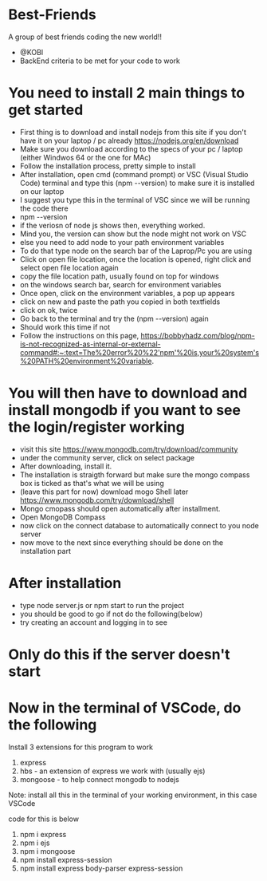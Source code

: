 # Best-Friends
A group of best friends coding the new world!!

- @KOBI
- BackEnd criteria to be met for your code to work 

# You need to install 2 main things to get started

- First thing is to download and install nodejs from this site if you don't have it on your laptop / pc already 
https://nodejs.org/en/download 
- Make sure you download according to the specs of your pc / laptop (either Windwos 64 or the one for MAc)
- Follow the installation process, pretty simple to install
- After installation, open cmd (command prompt) or VSC (Visual Studio Code) terminal and type this (npm --version) to make sure it is installed on our laptop
- I suggest you type this in the terminal of VSC since we will be running the code there 
 - npm --version
- if the veriosn of node js shows then, everything worked. 
- Mind you, the version can show but the node might not work on VSC 
- else you need to add node to your path environment variables 
- To do that type node on the search bar of the Laprop/Pc you are using
- Click on open file location, once the location is opened, right click and select open file location again 
- copy the file location path, usually found on top for windows 
- on the windows search bar, search for environment variables 
- Once open, click on the environment variables, a pop up appears 
- click on new and paste the path you copied in both textfields 
- click on ok, twice 
- Go back to the terminal and try the (npm --version) again 
- Should work this time if not 
- Follow the instructions on this page, https://bobbyhadz.com/blog/npm-is-not-recognized-as-internal-or-external-command#:~:text=The%20error%20%22'npm'%20is,your%20system's%20PATH%20environment%20variable.


# You will then have to download and install mongodb if you want to see the login/register working 

- visit this site https://www.mongodb.com/try/download/community
- under the community server, click on select package 
- After downloading, install it. 
- The installation is straigth forward but make sure the mongo compass box is ticked as that's what we will be using 
- (leave this part for now) download mogo Shell later https://www.mongodb.com/try/download/shell 
- Mongo cmopass should open automatically after installment. 
- Open MongoDB  Compass 
- now click on the connect database to automatically connect to you node server 
- now move to the next since everything should be done on the installation part 


# After installation 
- type node server.js or npm start to run the project 
- you should be good to go if not do the following(below)
- try creating an account and logging in to see  


# Only do this if the server doesn't start 
# Now in the terminal of VSCode, do the following  
Install 3 extensions for this program to work 
1. express 
2. hbs - an extension of express we work with (usually ejs) 
3. mongoose - to help connect mongodb to nodejs 

Note: install all this in the terminal of your working environment, in this case VSCode 

code for this is below 
1. npm i express 
2. npm i ejs 
3. npm i mongoose  
4. npm install express-session
5. npm install express body-parser express-session









